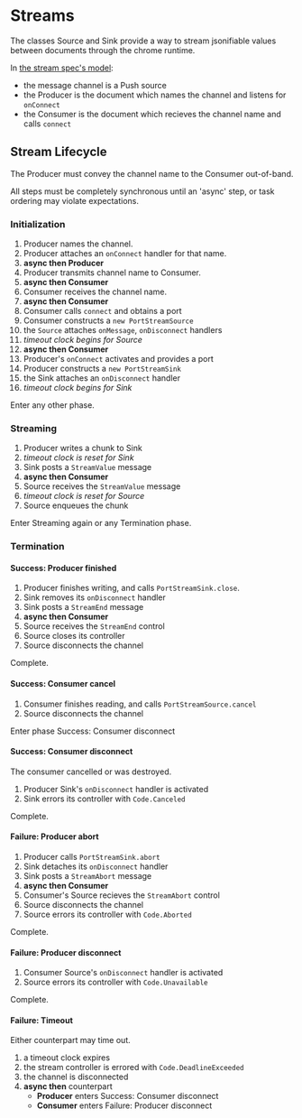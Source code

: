 # Streams

The classes Source and Sink provide a way to stream jsonifiable values between documents through the chrome runtime.

In [the stream spec's model](https://streams.spec.whatwg.org/#model):

- the message channel is a Push source
- the Producer is the document which names the channel and listens for `onConnect`
- the Consumer is the document which recieves the channel name and calls `connect`

## Stream Lifecycle

The Producer must convey the channel name to the Consumer out-of-band.

All steps must be completely synchronous until an 'async' step, or task ordering may violate expectations.

### Initialization

1. Producer names the channel.
2. Producer attaches an `onConnect` handler for that name.
3. **async then Producer**
4. Producer transmits channel name to Consumer.
5. **async then Consumer**
6. Consumer receives the channel name.
7. **async then Consumer**
8. Consumer calls `connect` and obtains a port
9. Consumer constructs a `new PortStreamSource`
10. the `Source` attaches `onMessage`, `onDisconnect` handlers
11. _timeout clock begins for Source_
12. **async then Consumer**
13. Producer's `onConnect` activates and provides a port
14. Producer constructs a `new PortStreamSink`
15. the Sink attaches an `onDisconnect` handler
16. _timeout clock begins for Sink_

Enter any other phase.

### Streaming

1. Producer writes a chunk to Sink
2. _timeout clock is reset for Sink_
3. Sink posts a `StreamValue` message
4. **async then Consumer**
5. Source receives the `StreamValue` message
6. _timeout clock is reset for Source_
7. Source enqueues the chunk

Enter Streaming again or any Termination phase.

### Termination

#### Success: Producer finished

1. Producer finishes writing, and calls `PortStreamSink.close`.
2. Sink removes its `onDisconnect` handler
3. Sink posts a `StreamEnd` message
4. **async then Consumer**
5. Source receives the `StreamEnd` control
6. Source closes its controller
7. Source disconnects the channel

Complete.

#### Success: Consumer cancel

1. Consumer finishes reading, and calls `PortStreamSource.cancel`
2. Source disconnects the channel

Enter phase Success: Consumer disconnect

#### Success: Consumer disconnect

The consumer cancelled or was destroyed.

1. Producer Sink's `onDisconnect` handler is activated
2. Sink errors its controller with `Code.Canceled`

Complete.

#### Failure: Producer abort

1. Producer calls `PortStreamSink.abort`
2. Sink detaches its `onDisconnect` handler
3. Sink posts a `StreamAbort` message
4. **async then Consumer**
5. Consumer's Source recieves the `StreamAbort` control
6. Source disconnects the channel
7. Source errors its controller with `Code.Aborted`

Complete.

#### Failure: Producer disconnect

1. Consumer Source's `onDisconnect` handler is activated
2. Source errors its controller with `Code.Unavailable`

Complete.

#### Failure: Timeout

Either counterpart may time out.

1. a timeout clock expires
2. the stream controller is errored with `Code.DeadlineExceeded`
3. the channel is disconnected
4. **async then** counterpart
   - **Producer** enters Success: Consumer disconnect
   - **Consumer** enters Failure: Producer disconnect
